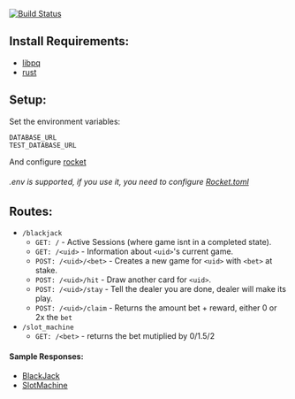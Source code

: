 [![Build Status](https://travis-ci.org/Mikibot/GameService.svg?branch=master)](https://travis-ci.org/Mikibot/GameService)

## Install Requirements:
 - [libpq](https://www.postgresql.org)
 - [rust](https://rustup.rs)
 
  
## Setup:
Set the environment variables:

	DATABASE_URL
	TEST_DATABASE_URL
And configure [rocket](https://rocket.rs/guide/configuration/)

###### .env is supported, if you use it, you need to configure [Rocket.toml](https://rocket.rs/guide/configuration/#rockettoml)

## Routes:
- `/blackjack`
	- `GET: /` - Active Sessions (where game isnt in a completed state).
	- `GET: /<uid>` - Information about `<uid>`'s current game.
	- `POST: /<uid>/<bet>` - Creates a new game for `<uid>` with `<bet>` at stake. 
	- `POST: /<uid>/hit` - Draw another card for `<uid>`.
	- `POST: /<uid>/stay` - Tell the dealer you are done, dealer will make its play.
	- `POST: /<uid>/claim` - Returns the amount bet + reward, either 0 or 2x the `bet`
- `/slot_machine`
	- `GET: /<bet>` - returns the bet mutiplied by 0/1.5/2

#### Sample Responses:
- [BlackJack](API/BlackJack.md)
- [SlotMachine](API/SlotMachine.md)
